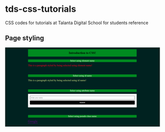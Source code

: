 # tds-css-tutorials

CSS codes for tutorials at Talanta Digital School for students reference

## Page styling

![Screenshot1](img/Screenshot.png)
